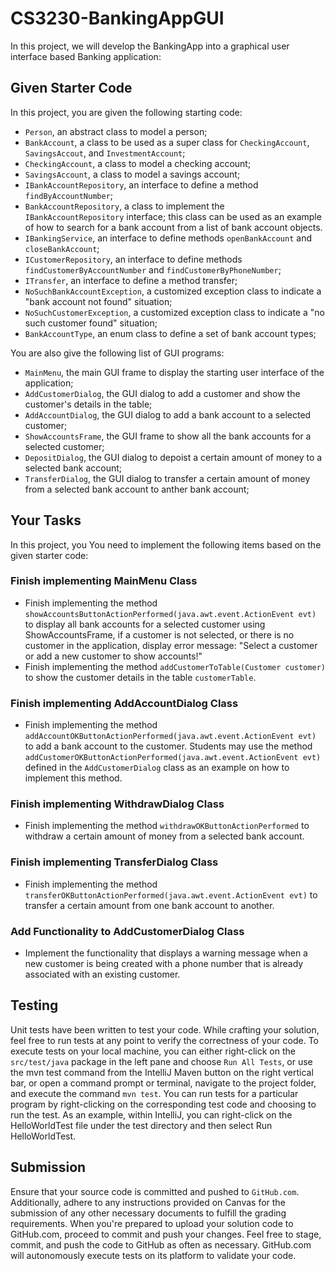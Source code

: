 # CS3230-BankingAppGUI
In this project, we will develop the BankingApp into a graphical user interface based Banking application:

## Given Starter Code
In this project, you are given the following starting code:
* `Person`, an abstract class to model a person;
* `BankAccount`, a class to be used as a super class for `CheckingAccount`, `SavingsAccout`, and `InvestmentAccount`;
* `CheckingAccount`, a class to model a checking account;
* `SavingsAccount`, a class to model a savings account;
* `IBankAccountRepository`, an interface to define a method `findByAccountNumber`;
* `BankAccountRepository`, a class to implement the `IBankAccountRepository` interface; this class can be used as an example of how to search for a bank account from a list of bank account objects.
* `IBankingService`, an interface to define methods `openBankAccount` and `closeBankAccount`;
* `ICustomerRepository`, an interface to define methods `findCustomerByAccountNumber` and `findCustomerByPhoneNumber`;
* `ITransfer`, an interface to define a method transfer;
* `NoSuchBankAccountException`, a customized exception class to indicate a "bank account not found" situation;
* `NoSuchCustomerException`, a customized exception class to indicate a "no such customer found" situation;
* `BankAccountType`, an enum class to define a set of bank account types;

You are also give the following list of GUI programs:
* `MainMenu`, the main GUI frame to display the starting user interface of the application;
* `AddCustomerDialog`, the GUI dialog to add a customer and show the customer's details in the table;
* `AddAccountDialog`, the GUI dialog to add a bank account to a selected customer;
* `ShowAccountsFrame`, the GUI frame to show all the bank accounts for a selected customer;
* `DepositDialog`, the GUI dialog to depoist a certain amount of money to a selected bank account;
* `TransferDialog`, the GUI dialog to transfer a certain amount of money from a selected bank account to anther bank account;

## Your Tasks
In this project, you You need to implement the following items based on the given starter code:

### Finish implementing MainMenu Class
* Finish implementing the method `showAccountsButtonActionPerformed(java.awt.event.ActionEvent evt)` to display all bank accounts for a selected customer using ShowAccountsFrame, if a customer is not selected, or there is no customer in the application, display error message: "Select a customer or add a new customer to show accounts!"
* Finish implementing the method `addCustomerToTable(Customer customer)` to show the customer details in the table `customerTable`.

### Finish implementing AddAccountDialog Class
* Finish implementing the method `addAccountOKButtonActionPerformed(java.awt.event.ActionEvent evt)` to add a bank account to the customer. Students may use the method `addCustomerOKButtonActionPerformed(java.awt.event.ActionEvent evt)` defined in the `AddCustomerDialog` class as an example on how to implement this method.  

### Finish implementing WithdrawDialog Class
* Finish implementing the method `withdrawOKButtonActionPerformed` to withdraw a certain amount of money from a selected bank account.

### Finish implementing TransferDialog Class
* Finish implementing the method `transferOKButtonActionPerformed(java.awt.event.ActionEvent evt)` to transfer a certain amount from one bank account to another. 

### Add Functionality to AddCustomerDialog Class
* Implement the functionality that displays a warning message when a new customer is being created with a phone number that is already associated with an existing customer. 

## Testing
Unit tests have been written to test your code. While crafting your solution, feel free to run tests at any point to verify the correctness of your code. To execute tests on your local machine, you can either right-click on the `src/test/java` package in the left pane and choose `Run All Tests`, or use the mvn test command from the IntelliJ Maven button on the right vertical bar, or open a command prompt or terminal, navigate to the project folder, and execute the command `mvn test`. You can run tests for a particular program by right-clicking on the corresponding test code and choosing to run the test. As an example, within IntelliJ, you can right-click on the HelloWorldTest file under the test directory and then select Run HelloWorldTest.

## Submission
Ensure that your source code is committed and pushed to `GitHub.com`. Additionally, adhere to any instructions provided on Canvas for the submission of any other necessary documents to fulfill the grading requirements. When you're prepared to upload your solution code to GitHub.com, proceed to commit and push your changes. Feel free to stage, commit, and push the code to GitHub as often as necessary. GitHub.com will autonomously execute tests on its platform to validate your code.
